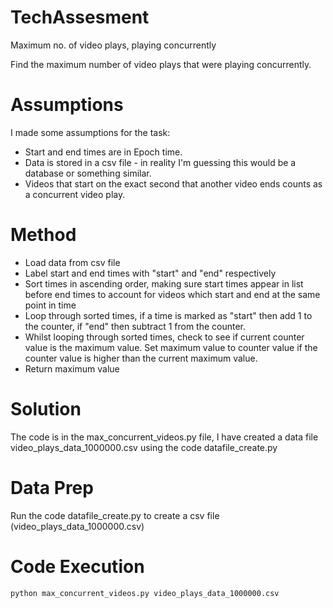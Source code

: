 # TechAssesment
Maximum no. of video plays, playing concurrently


Find the maximum number of video plays that were playing concurrently.

# Assumptions
I made some assumptions for the task:

- Start and end times are in Epoch time.
- Data is stored in a csv file - in reality I'm guessing this would be a database or something similar.
- Videos that start on the exact second that another video ends counts as a concurrent video play.

# Method
- Load data from csv file
- Label start and end times with "start" and "end" respectively
- Sort times in ascending order, making sure start times appear in list before end times to account for videos which start and end at the same point in time
- Loop through sorted times, if a time is marked as "start" then add 1 to the counter, if "end" then subtract 1 from the counter.
- Whilst looping through sorted times, check to see if current counter value is the maximum value. Set maximum value to counter value if the counter value is higher  than the current maximum value.
- Return maximum value

# Solution

The code is in the max_concurrent_videos.py file, I have created a data file video_plays_data_1000000.csv using the code datafile_create.py

# Data Prep

Run the code datafile_create.py to create a csv file (video_plays_data_1000000.csv)

# Code Execution
```
python max_concurrent_videos.py video_plays_data_1000000.csv
```
